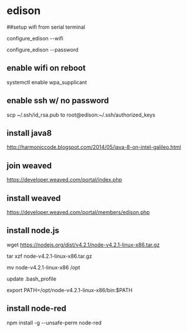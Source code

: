 # edison

##setup wifi from serial terminal

configure_edison --wifi

configure_edison --password

## enable wifi on reboot
systemctl enable wpa_supplicant

## enable ssh w/ no password
scp ~/.ssh/id_rsa.pub to root@edison:~/.ssh/authorized_keys

## install java8
http://harmoniccode.blogspot.com/2014/05/java-8-on-intel-galileo.html

## join weaved 
https://developer.weaved.com/portal/index.php

## install weaved
https://developer.weaved.com/portal/members/edison.php

## install node.js
wget https://nodejs.org/dist/v4.2.1/node-v4.2.1-linux-x86.tar.gz

tar xzf node-v4.2.1-linux-x86.tar.gz

mv node-v4.2.1-linux-x86 /opt

update .bash_profile

export PATH=/opt/node-v4.2.1-linux-x86/bin:$PATH

## install node-red
npm install -g --unsafe-perm node-red
